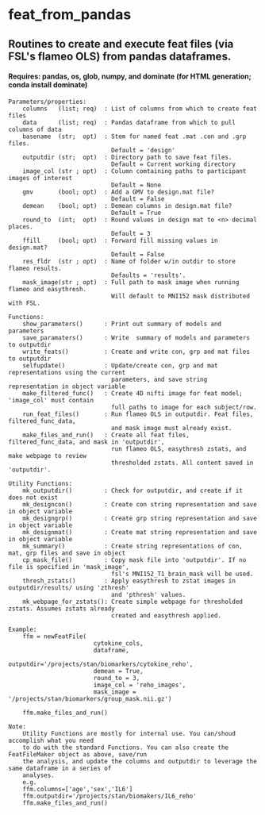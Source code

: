 # feat_from_pandas
## Routines to create and execute feat files (via FSL's flameo OLS) from pandas dataframes.
#### Requires: pandas, os, glob, numpy, and dominate (for HTML generation; conda install dominate)

    Parameters/properties:
        columns   (list; req)  : List of columns from which to create feat files
        data      (list; req)  : Pandas dataframe from which to pull columns of data
        basename  (str;  opt)  : Stem for named feat .mat .con and .grp files.
                                 Default = 'design'
        outputdir (str;  opt)  : Directory path to save feat files.
                                 Default = Current working directory
        image_col (str ; opt)  : Column comtaining paths to participant images of interest
                                 Default = None
        gmv       (bool; opt)  : Add a GMV to design.mat file?
                                 Default = False
        demean    (bool; opt)  : Demean columns in design.mat file?
                                 Default = True
        round_to  (int;  opt)  : Round values in design mat to <n> decimal places.
                                 Default = 3
        ffill     (bool; opt)  : Forward fill missing values in design.mat?
                                 Default = False
        res_fldr  (str ; opt)  : Name of folder w/in outdir to store flameo results. 
                                 Defaults = 'results'. 
        mask_image(str ; opt)  : Full path to mask image when running flameo and easythresh.
                                 Will default to MNI152 mask distributed with FSL.

    Functions:
        show_parameters()      : Print out summary of models and parameters
        save_paramaters()      : Write  summary of models and parameters to outputdir
        write_feats()          : Create and write con, grp and mat files to outputdir
        selfupdate()           : Update/create con, grp and mat representations using the current
                                 parameters, and save string representation in object variable
        make_filtered_func()   : Create 4D nifti image for feat model; 'image_col' must contain
                                 full paths to image for each subject/row.
        run_feat_files()       : Run flameo OLS in outputdir. Feat files, filtered_func_data, 
                                 and mask image must already exist.
        make_files_and_run()   : Create all feat files, filtered_func_data, and mask in 'outputdir',
                                 run flameo OLS, easythresh zstats, and make webpage to review
                                 thresholded zstats. All content saved in 'outputdir'.

    Utility Functions:
        mk_outputdir()         : Check for outputdir, and create if it does not exist
        mk_designcon()         : Create con string representation and save in object variable
        mk_designgrp()         : Create grp string representation and save in object variable
        mk_designmat()         : Create mat string representation and save in object variable
        mk_summary()           : Create string representations of con, mat, grp files and save in object
        cp_mask_file()         : Copy mask file into 'outputdir'. If no file is specified in 'mask_image',
                                 fsl's MNI152_T1_brain_mask will be used.
        thresh_zstats()        : Apply easythresh to zstat images in outputdir/results/ using 'zthresh'
                                 and 'pthresh' values.
        mk_webpage_for_zstats(): Create simple webpage for thresholded zstats. Assumes zstats already 
                                 created and easythresh applied. 

    Example:
        ffm = newFeatFile(
                            cytokine_cols,
                            dataframe,
                            outputdir='/projects/stan/biomarkers/cytokine_reho',
                            demean = True,
                            round_to = 3,
                            image_col = 'reho_images',
                            mask_image = '/projects/stan/biomarkers/group_mask.nii.gz')

        ffm.make_files_and_run()

    Note: 
        Utility Functions are mostly for internal use. You can/shoud accomplish what you need
        to do with the standard Functions. You can also create the FeatFileMaker object as above, save/run
        the analysis, and update the columns and outputdir to leverage the same dataframe in a series of 
        analyses. 
        e.g.
        ffm.columns=['age','sex','IL6']
        ffm.outputdir='/projects/stan/biomakers/IL6_reho'
        ffm.make_files_and_run()
